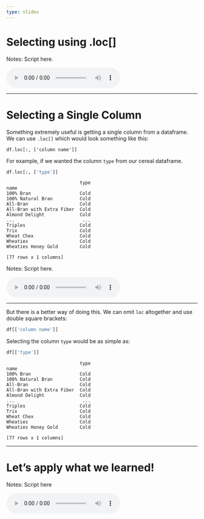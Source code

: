 ```yaml
---
type: slides
---
```


# Selecting using .loc\[\]

Notes: Script here.

<html>

<audio controls >

<source src="/placeholder_audio.mp3" />

</audio>

</html>

---

# Selecting a Single Column

Something extremely useful is getting a single column from a dataframe.
We can use `.loc[]` which would look something like this:

    df.loc[:, ['column name']]

For example, if we wanted the column `type` from our cereal dataframe.

``` python
df.loc[:, ['type']]
```

```out
                           type
name                           
100% Bran                  Cold
100% Natural Bran          Cold
All-Bran                   Cold
All-Bran with Extra Fiber  Cold
Almond Delight             Cold
...                         ...
Triples                    Cold
Trix                       Cold
Wheat Chex                 Cold
Wheaties                   Cold
Wheaties Honey Gold        Cold

[77 rows x 1 columns]
```

Notes: Script here.

<html>

<audio controls >

<source src="/placeholder_audio.mp3" />

</audio>

</html>

---

But there is a better way of doing this. We can omit `loc` altogether
and use double square brackets:

``` python
df[['column name']]
```

Selecting the column `type` would be as simple as:

``` python
df[['type']]
```

```out
                           type
name                           
100% Bran                  Cold
100% Natural Bran          Cold
All-Bran                   Cold
All-Bran with Extra Fiber  Cold
Almond Delight             Cold
...                         ...
Triples                    Cold
Trix                       Cold
Wheat Chex                 Cold
Wheaties                   Cold
Wheaties Honey Gold        Cold

[77 rows x 1 columns]
```

---

# Let’s apply what we learned\!

Notes: Script here

<html>

<audio controls >

<source src="/placeholder_audio.mp3" />

</audio>

</html>
